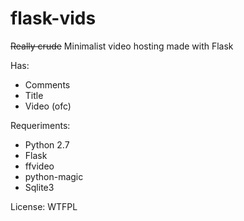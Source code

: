 # flask-vids
~~Really crude~~ Minimalist video hosting made with Flask

Has:
- Comments
- Title
- Video (ofc)

Requeriments:
- Python 2.7
- Flask
- ffvideo
- python-magic
- Sqlite3

License: WTFPL